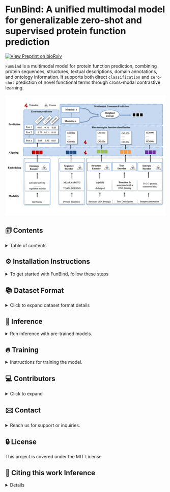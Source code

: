 # FunBind: A unified multimodal model for generalizable zero-shot and supervised protein function prediction
[![View Preprint on bioRxiv](https://img.shields.io/badge/Preprint-bioRxiv-b31b1b)](https://www.biorxiv.org/content/10.1101/2025.05.09.653226v1#:~:text=Here,%20we%20present%20FunBind,%20a%20multimodal%20AI%20model,enhance%20prediction%20accuracy%20and%20infer%20previously%20unseen%20functions.)



`FunBind` is a multimodal model for protein function prediction, combining protein sequences, structures, textual descriptions, domain annotations, and ontology information.
It supports both direct `classification` and `zero-shot` prediction of novel functional terms through cross-modal contrastive learning.

![Method overview ](models/model.png)


## &#128458; Contents
<details>
<summary>Table of contents</summary>


- [&#9881;&#65039; Installation Instructions](#installation-instructions)
- [&#128218; Dataset Format](#dataset-format)
    - [&#129516; Sequence Data](#sequence-data)
    - [Structure Data](#structure-data)
    - [Text Data](#text-data)
    - [InterPro Data](#interpro-data)
    - [Ontology Data](#ontology-data)
- [&#128640; Inference](#inference)
    - [Zero-shot Inference](#zero-shot-inference)
    - [Classification Inference](#classification-inference) 
- [&#128293; Training](#training)
    - [Self-supervised Pretraining](#self-supervised-pretraining)
    - [Supervised Function Classification via Fine-Tuning](#supervised-classification)
    - [Reproducing Experiments](#experiments-conducted)
- [&#128187; Contributors](#contributors)
- [&#128386; Contact](#contact)
- [&#128274; License](#license)
- [&#128214; Citing this work](#citation)

</details>

<h2 id="installation-instructions"> &#9881;&#65039; Installation Instructions</h2>

<details>
<summary>To get started with FunBind, follow these steps</summary>

1. Clone the Repository
```
git clone https://github.com/jianlin-cheng/FunBind.git
cd FunBind
```

2. Download checkpoints (~ 16GB total):
<!-- 
   wget url-for-data
   downloaded-data
-->
```
https://calla.rnet.missouri.edu/rnaminer/funbinddata/DATA/saved_models/
```

3. Set Up the Conda Environment:
```bash
conda env create -f FunBind.yml
conda activate FunBind
```
</details>


<h2 id="dataset-format"> &#128218; Dataset Format</h2>

<details>
<summary>Click to expand dataset format details</summary>

---


<h3 id="sequence-data"> &#129516; Sequence Data</h3>

Sequences should be provided in **FASTA** format.  
**Example:** [`examples/sequence.fasta`](examples/sequence.fasta)

---

<h3 id="structure-data"> &#129521; Structure Data</h3>

Structure data can be obtained from **AlphaFold** and converted into **3Di sequences** using  
[**ProstT5 – How to derive 3Di sequences from structures**](https://github.com/mheinzinger/ProstT5?tab=readme-ov-file#-how-to-derive-3di-sequences-from-structures).  
The resulting **3Di FASTA** file can then be used as input to **FunBind**.  
**Example:** [`examples/structure.fasta`](examples/structure.fasta)

---

<h3 id="text-data"> &#128221; Text Data</h3>

Text descriptions should follow the **[UniProt Flat Text format](http://web.expasy.org/docs/userman.html)**.  
You can download data using the [**UniProt ID Mapping Tool**](https://www.uniprot.org/id-mapping).  
**Example:** [`examples/text.txt`](examples/text.txt)

---

<h3 id="interpro-data"> &#129513; InterPro Data</h3>

InterPro domain annotations can be generated using **[InterProScan](https://www.ebi.ac.uk/interpro/download/)**.  
**Example:** [`examples/text.txt`](examples/text.txt)

---

<h3 id="ontology-data"> &#129504; Ontology Data</h3>

 
Ontology annotations (e.g., Gene Ontology terms) should be provided in a simple text format, where each line contains a **GO ID**.
**Example:** [`examples/text.txt`](examples/ontology.txt)

---

</details>


<h2 id="inference"> &#128640; Inference</h2>
<details>
<summary>Run inference with pre-trained models.</summary>


<h3 id="zero-shot-inference"> Zero-shot Inference</h3>

```bash
    python zeroshot_inference.py [-h] \
        --input-path INPUT_PATH \
        --modality {Sequence,Structure,Text,Interpro} \
        --ontology-path ONTOLOGY_PATH \
        --go-graph GO_GRAPH \
        --model-checkpoint MODEL_CHECKPOINT \
        [--batch BATCH] \
        [--topk TOPK] \
        [--device DEVICE]
```

####  Example:

To run zero-shot inference using Text modality on the sample data in the examples/ directory:

```bash
python zeroshot_inference.py \
    --model-checkpoint /path/to/funbind_checkpoint.pth \
    --input-path examples/text.txt \
    --modality Text \
    --ontology-path examples/ontology.txt \
    --go-graph examples/go-basic.obo
```

This will give you the output
```python
Predictions for protein: Q64565
Top 1 term: ('GO:0170035',), Score: 85.83%
Top 2 term: ('GO:0170033',), Score: 13.29%
Top 3 term: ('GO:1902674',), Score: 0.34%
-----------------------------
Predictions for protein: A8BPK8
Top 1 term: ('GO:1905504',), Score: 87.74%
Top 2 term: ('GO:0097561',), Score: 5.90%
Top 3 term: ('GO:0097560',), Score: 5.66%
-----------------------------
Predictions for protein: Q12198
Top 1 term: ('GO:0170043',), Score: 63.78%
Top 2 term: ('GO:0170033',), Score: 20.56%
Top 3 term: ('GO:0170041',), Score: 9.86%
-----------------------------
Predictions for protein: P18335
Top 1 term: ('GO:0170038',), Score: 95.72%
Top 2 term: ('GO:0170035',), Score: 3.15%
Top 3 term: ('GO:0170039',), Score: 1.13%
-----------------------------
```



<h3 id="classification-inference"> Classification Inference</h3>


```bash
python train.py --epochs [Number_epoch] --folder [intermediate_folder]
```

</details>


<h2 id="training"> &#128293; Training</h2>

<details>
<summary>Instructions for training the model.</summary>

You can download the preprocessed training and validation data, as well as the data for experiments from (~36 GB total):
```
https://calla.rnet.missouri.edu/rnaminer/funbinddata
```

<h3 id="self-supervised-pretraining"> Self-supervised Pretraining</h3>

1. To Train the model use the script:
```bash
python pretraining.py
```

<h3 id="supervised-classification"> Supervised Classification via Fine-tuning</h3>

1. To Train the model use the script:
```bash
python training.py
```


2. Evaluation command used: see 
see [cafa evaluator](https://github.com/BioComputingUP/CAFA-evaluator)
```bash
cafaeval obo-file-path predictions-path groundtruth-file -out_dir output-path -ia information-acretion-file -prop fill -norm cafa -th_step 0.001 -max_terms 500
```


</details>


<h2 id="contributors"> &#128187; Contributors </h2>
<details>
<summary>Click to expand</summary>

<p align="left">
  <a href="https://github.com/frimpz">
    <img src="https://github.com/frimpz.png" width="50" height="50" style="border-radius: 50%;" />
  </a>
  &nbsp;  &nbsp;  &nbsp;   &nbsp;  &nbsp;
  <a href="https://github.com/yw7bh">
    <img src="https://github.com/yw7bh.png" width="50" height="50" style="border-radius: 50%;" />
  </a>
  &nbsp;  &nbsp;  &nbsp;   &nbsp;  &nbsp;
  <a href="https://github.com/jianlin-cheng">
    <img src="https://github.com/jianlin-cheng.png" width="50" height="50" style="border-radius: 50%;" />
  </a>
</p>

<p align="left">
  <a href="https://github.com/frimpz">@frimpz</a>
  &nbsp;  &nbsp;  &nbsp;   &nbsp;  &nbsp;
  <a href="https://github.com/yw7bh">@yw7bh</a>
  &nbsp;  &nbsp;  &nbsp;   &nbsp;  &nbsp;
  <a href="https://github.com/jianlin-cheng">@jianlin-cheng</a>
</p>
</details>


<h2 id="contact"> &#128386; Contact</h2>
<details>
<summary>Reach us for support or inquiries.</summary>

```

Jianlin (Jack) Cheng, PhD, AAAS Fellow
Curators' Distinguished Professor
William and Nancy Thompson Distinguished Professor
Department of Electrical Engineering and Computer Science
University of Missouri
Columbia, MO 65211, USA
Email: chengji@missouri.edu

```

</details>


<h2 id="license"> &#128274; License </h2>
This project is covered under the MIT License


<h2 id="citation"> &#128214;  Citing this work Inference</h2>
<details>
Boadu, F., Wang, Y., Cheng, J. A unified multimodal model for generalizable zero-shot and supervised protein function prediction. Submitted. 
</details>